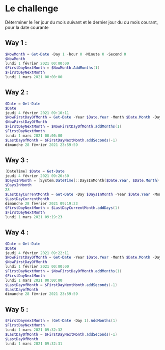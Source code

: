 # Le challenge
Déterminer le 1er jour du mois suivant et le dernier jour du du mois courant, pour la date courante

## Way 1 :

````powershell
$NowMonth = Get-Date -Day 1 -hour 0 -Minute 0 -Second 0
$NowMonth
lundi 1 février 2021 00:00:00
$FirstDayNextMonth = $NowMonth.AddMonths(1)
$FirstDayNextMonth
lundi 1 mars 2021 00:00:00
````

## Way 2 :
````powershell
$Date = Get-Date
$Date
jeudi 4 février 2021 09:10:11
$NowFirstDayOfMonth = Get-Date -Year $Date.Year -Month $Date.Month -Day 1 -Hour 0 -Minute 0 -Second 0
$NowFirstDayOfMonth
$FirstDayNextMonth = $NowFirstDayOfMonth.addMonths(1)
$FirstDayNextMonth
lundi 1 mars 2021 00:00:00
$LastDayofMonth = $FirstDayNextMonth.addSeconds(-1)
dimanche 28 février 2021 23:59:59
````

## Way 3 :

````powershell
[DateTime] $Date = Get-Date
jeudi 4 février 2021 09:26:50
$DaysInMonth = [System.DateTime]::DaysInMonth($Date.Year, $Date.Month)
$DaysInMonth
28
$LastDayCurrentMonth = Get-Date -Day $DaysInMonth -Year $Date.Year -Month $Date.Month
$LastDayCurrentMonth
dimanche 28 février 2021 09:19:23
$FirstDayNextMonth = $LastDayCurrentMonth.addDays(1)
$FirstDayNextMonth
lundi 1 mars 2021 09:19:23
````

## Way 4 :

````powershell
$Date = Get-Date
$Date
jeudi 4 février 2021 09:22:11
$NowFirstDayOfMonth = Get-Date -Year $Date.Year -Month $Date.Month -Day 1 -Hour 0 -Minute 0 -Second 0
$NowFirstDayOfMonth
lundi 1 février 2021 00:00:00
$FirstDayNextMonth = $NowFirstDayOfMonth.addMonths(1)
$FirstDayNextMonth
lundi 1 mars 2021 00:00:00
$LastDayofMonth = $FirstDayNextMonth.addSeconds(-1)
$LastDayofMonth
dimanche 28 février 2021 23:59:59
````

## Way 5 :

````Powershell
$FirstDaynextMonth = (Get-Date -Day 1).AddMonths(1)
$FirstDayNextMonth
lundi 1 mars 2021 09:32:32
$LastDayOfMonth = $FirstDayNextMonth.addSeconds(-1)
$LastDayOfMonth
lundi 1 mars 2021 09:32:31
````
